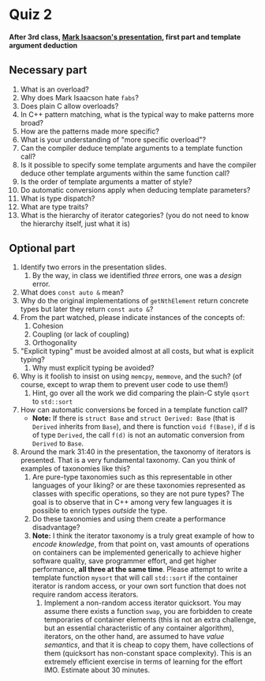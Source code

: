 # Quiz 2

#### After 3rd class, [Mark Isaacson's presentation](https://vimeo.com/131194141), first part and template argument deduction

## Necessary part

1. What is an overload?
1. Why does Mark Isaacson hate `fabs`?
2. Does plain C allow overloads?
3. In C++ pattern matching, what is the typical way to make patterns more broad?
4. How are the patterns made more specific?
5. What is your understanding of "more specific overload"?
6. Can the compiler deduce template arguments to a template function call?
7. Is it possible to specify some template arguments and have the compiler deduce other template arguments within the same function call?
8. Is the order of template arguments a matter of style?
9. Do automatic conversions apply when deducing template parameters?
10. What is type dispatch?
11. What are type traits?
12. What is the hierarchy of iterator categories? (you do not need to know the hierarchy itself, just what it is)

## Optional part

1. Identify two errors in the presentation slides.
    1. By the way, in class we identified *three* errors, one was a *design* error.
3. What does `const auto &` mean?
2. Why do the original implementations of `getNthElement` return concrete types but later they return `const auto &`?
4. From the part watched, please indicate instances of the concepts of:
    1. Cohesion
    2. Coupling (or lack of coupling)
    3. Orthogonality
5. "Explicit typing" must be avoided almost at all costs, but what is explicit typing?
    1. Why must explicit typing be avoided?
6. Why is it foolish to insist on using `memcpy`, `memmove`, and the such? (of course, except to wrap them to prevent user code to use them!)
    1. Hint, go over all the work we did comparing the plain-C style `qsort` to `std::sort`
7. How can automatic conversions be forced in a template function call?
    - **Note:** If there is `struct Base` and `struct Derived: Base` (that is `Derived` inherits from `Base`), and there is function `void f(Base)`, if `d` is of type `Derived`, the call `f(d)` is not an automatic conversion from `Derived` to `Base`.
8. Around the mark 31:40 in the presentation, the taxonomy of iterators is presented.  That is a very fundamental taxonomy.  Can you think of examples of taxonomies like this?
    1. Are pure-type taxonomies such as this representable in other languages of your liking? or are these taxonomies represented as classes with specific operations, so they are not pure types? The goal is to observe that in C++ among very few languages it is possible to enrich types *outside* the type.
    2. Do these taxonomies and using them create a performance disadvantage?
    3. **Note:** I think the iterator taxonomy is a truly great example of how to *encode knowledge*, from that point on, vast amounts of operations on containers can be implemented generically to achieve higher software quality, save programmer effort, and get higher performance, **all three at the same time**.  Please attempt to write a template function `mysort` that will call `std::sort` if the container iterator is random access, or your own sort function that does not require random access iterators.
        1. Implement a non-random access iterator quicksort.  You may assume there exists a function `swap`, you are forbidden to create temporaries of container elements (this is not an extra challenge, but an essential characteristic of any container algorithm), iterators, on the other hand, are assumed to have *value semantics*, and that it is cheap to copy them, have collections of them (quicksort has non-constant space complexity).  This is an extremely efficient exercise in terms of learning for the effort IMO.  Estimate about 30 minutes.
